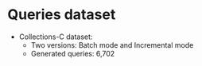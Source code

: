# Queries dataset

- Collections-C dataset:
  - Two versions: Batch mode and Incremental mode
  - Generated queries: 6,702
